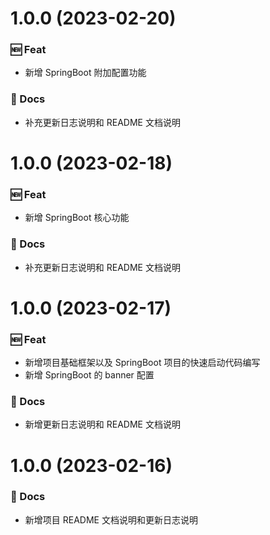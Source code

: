 # 1.0.0 (2023-02-20)

### 🆕 Feat

- 新增 SpringBoot 附加配置功能

### 📝 Docs

- 补充更新日志说明和 README 文档说明

# 1.0.0 (2023-02-18)

### 🆕 Feat

- 新增 SpringBoot 核心功能

### 📝 Docs

- 补充更新日志说明和 README 文档说明

# 1.0.0 (2023-02-17)

### 🆕 Feat

- 新增项目基础框架以及 SpringBoot 项目的快速启动代码编写
- 新增 SpringBoot 的 banner 配置

### 📝 Docs

- 新增更新日志说明和 README 文档说明

# 1.0.0 (2023-02-16)

### 📝 Docs

- 新增项目 README 文档说明和更新日志说明
